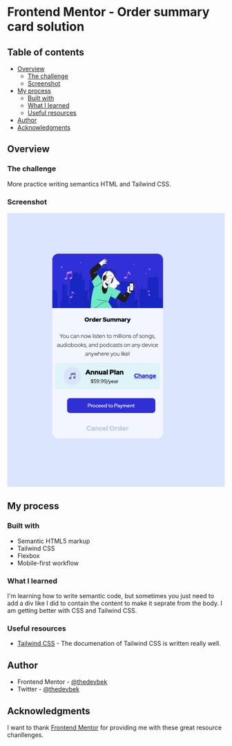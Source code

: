 # Frontend Mentor - Order summary card solution

## Table of contents

- [Overview](#overview)
  - [The challenge](#the-challenge)
  - [Screenshot](#screenshot)
- [My process](#my-process)
  - [Built with](#built-with)
  - [What I learned](#what-i-learned)
  - [Useful resources](#useful-resources)
- [Author](#author)
- [Acknowledgments](#acknowledgments)


## Overview

### The challenge

More practice writing semantics HTML and Tailwind CSS. 

### Screenshot

![](./screenshot.png)

## My process

### Built with

- Semantic HTML5 markup
- Tailwind CSS
- Flexbox
- Mobile-first workflow


### What I learned

I'm learning how to write semantic code, but sometimes you just need to add a div like I did to contain the content to make it seprate from the body. I am getting better with CSS and Tailwind CSS. 


### Useful resources

- [Tailwind CSS](https://tailwindcss.com/) - The documenation of Tailwind CSS is written really well. 

## Author

- Frontend Mentor - [@thedevbek](https://www.frontendmentor.io/profile/beksaylor)
- Twitter - [@thedevbek](https://www.twitter.com/thedevbek)



## Acknowledgments

I want to thank [Frontend Mentor](https://www.frontendmentor.io) for providing me with these great resource chanllenges. 